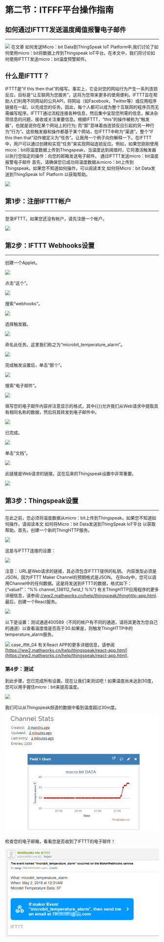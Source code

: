 # 第二节：ITFFF平台操作指南

## 如何通过IFTTT发送温度阈值报警电子邮件
---
![](https://raw.githubusercontent.com/elecfreaks/learn-cn/master/microbitKit/iot_kit/images/case_ifttt_01.jpg)
在文章 如何发送Micro：bit Data到ThingSpeak IoT Platform中,我们讨论了如何使用micro：bit将数据上传到Thingspeak IoT平台。在本文中，我们将讨论如何使用IFTTT发送micro：bit温度预警邮件。
## 什么是IFTTT？ ##
IFTTT是“if this then that”的缩写。事实上，它会对您的网站行为产生一系列连锁反应，目标是“让互联网为您服务”，这将为您带来更多的使用便利。IFTTT旨在帮助人们利用不同网站的公共API，将网站（如Facebook，Twitter等）或应用程序链接在一起，以完成您的任务。因此，每个人都可以成为整个互联网的程序员而无需编写程序。IFTTT通过流程连接各种信息，然后集中呈现您所需的信息，解决杂项信息的问题，接收或关注重要信息。根据IFTTT，“this”的操作被称为“触发器”，也就是说你在某个网站上的行为; 而“那”意味着由连锁反应引起的另一种行为“行为”。这些触发器和操作都基于某个网站，在IFTTT中称为“渠道”。整个“if this then that”动作被定义为“任务”。让我用一个例子向你解释一下。在IFTTT中，用户可以通过创建和实现“任务”来实现网站连锁反应。例如，如果您刚刚使用micro：bit将温度数据上传到Thingspeak，当温度达到阈值时，它将激活触发器以执行您指定的操作：向您的邮箱发送电子邮件。
通过IFTTT发送micro：bit温度报警电子邮件
首先，请确保您已成功将温度数据从micro：bit上传到Thingspeak。如果您不知道如何操作，可以阅读本文 如何将Micro：bit Data发送到ThingSpeak IoT Platform 以获取帮助。  

![](https://raw.githubusercontent.com/elecfreaks/learn-cn/master/microbitKit/iot_kit/images/case_ifttt_02.png)

## 第1步：注册IFTTT帐户
---
登录IFTTT。如果您还没有帐户，请先注册一个帐户。

![](https://raw.githubusercontent.com/elecfreaks/learn-cn/master/microbitKit/iot_kit/images/case_ifttt_03.png)

## 第2步：IFTTT Webhooks设置
---
创建一个Applet。

![](https://raw.githubusercontent.com/elecfreaks/learn-cn/master/microbitKit/iot_kit/images/case_ifttt_04.png)

点击“这个”。 

![](https://raw.githubusercontent.com/elecfreaks/learn-cn/master/microbitKit/iot_kit/images/case_ifttt_05.png)

搜索“webhooks”。 

![](https://raw.githubusercontent.com/elecfreaks/learn-cn/master/microbitKit/iot_kit/images/case_ifttt_06.png)

选择触发器。 

![](https://raw.githubusercontent.com/elecfreaks/learn-cn/master/microbitKit/iot_kit/images/case_ifttt_07.png)

命名此任务。这里我们称之为“microbit_temperature_alarm”。 

![](https://raw.githubusercontent.com/elecfreaks/learn-cn/master/microbitKit/iot_kit/images/case_ifttt_08.png)

完成触发设置后，单击“那个”。 

![](https://raw.githubusercontent.com/elecfreaks/learn-cn/master/microbitKit/iot_kit/images/case_ifttt_09.png)

搜索“电子邮件”。 

![](https://raw.githubusercontent.com/elecfreaks/learn-cn/master/microbitKit/iot_kit/images/case_ifttt_10.png)

填写您的电子邮件内容并注意显示的格式，其中{{}}允许我们从Web请求中提取具有相同名称的数据，然后将其转发到电子邮件中。

![](https://raw.githubusercontent.com/elecfreaks/learn-cn/master/microbitKit/iot_kit/images/case_ifttt_11.png)

已完成。 

![](https://raw.githubusercontent.com/elecfreaks/learn-cn/master/microbitKit/iot_kit/images/case_ifttt_12.png)

单击“文档”。 

![](https://raw.githubusercontent.com/elecfreaks/learn-cn/master/microbitKit/iot_kit/images/case_ifttt_13.png)

此链接是Web请求的链接。这在后来的Thingspeak设置中非常重要。 


![](https://raw.githubusercontent.com/elecfreaks/learn-cn/master/microbitKit/iot_kit/images/case_ifttt_14.png)

## 第3步：Thingspeak设置
---
在此之前，您必须将温度数据从micro：bit上传到Thingspeak。如果您不知道如何操作，请阅读本文 如何将Micro：bit Data发送到ThingSpeak IoT平台 以获取帮助。首先，创建一个新的ThingHTTP服务。 

![](https://raw.githubusercontent.com/elecfreaks/learn-cn/master/microbitKit/iot_kit/images/case_ifttt_15.png)

这是与IFTTT连接的设置：

 ![](https://raw.githubusercontent.com/elecfreaks/learn-cn/master/microbitKit/iot_kit/images/case_ifttt_16.png)

注意：
URL是Web请求的链接，其必须包含IFTTT提供的私钥。
内容类型必须是JSON，因为IFTTT Maker Channel的预期格式是JSON。
在Body中，您可以调用Channel中的任何数据。这是将发送到IFTTT的数据，格式如下：{“value1”：“%% channel_138112_field_1 %%”}
有关ThingHTTP应用程序的更多详细信息，请参阅:[//ww2.mathworks.cn/help/thingspeak/thinghttp-app.html](https://ww2.mathworks.cn/help/thingspeak/thinghttp-app.html). 最后，创建一个React服务。 

 ![](https://raw.githubusercontent.com/elecfreaks/learn-cn/master/microbitKit/iot_kit/images/case_ifttt_17.png)

以下是设置：测试通道400589（不同的帐户有不同的通道，请将其更改为您自己的通道）以查看温度值是否高于30.如果是，则触发ThingHTTP中的temperature_alarm服务。

 ![](https://raw.githubusercontent.com/elecfreaks/learn-cn/master/microbitKit/iot_kit/images/case_ifttt_18.png)
case_ifttt_04
有关React APP的更多详细信息，请参阅 [https://ww2.mathworks.cn/help/thingspeak/react-app.html](https://ww2.mathworks.cn/help/thingspeak/react-app.html).
### 第4步：测试
到此步骤，您已完成所有设置。现在让我们来测试吧！如果温度尚未达到30度，您可以用手握住micro：bit来提高温度。
 
 ![](https://raw.githubusercontent.com/elecfreaks/learn-cn/master/microbitKit/iot_kit/images/case_ifttt_18.png)

我们可以从Thingspeak频道的数据中看到温度超过30m度。  

![](./images/c7wQ1HI.png)

检查您的电子邮箱，看看您是否收到了IFTTT的电子邮件！ 

![](./images/NQrmQV0.png)

